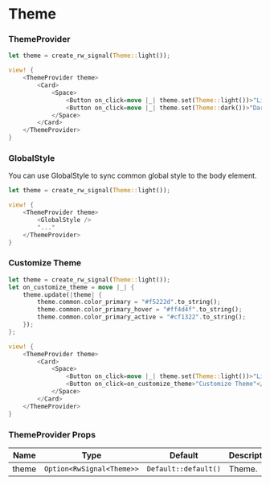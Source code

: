 # Theme

### ThemeProvider

```rust demo
let theme = create_rw_signal(Theme::light());

view! {
    <ThemeProvider theme>
        <Card>
            <Space>
                <Button on_click=move |_| theme.set(Theme::light())>"Light"</Button>
                <Button on_click=move |_| theme.set(Theme::dark())>"Dark"</Button>
            </Space>
        </Card>
    </ThemeProvider>
}
```

### GlobalStyle

You can use GlobalStyle to sync common global style to the body element.

```rust
let theme = create_rw_signal(Theme::light());

view! {
    <ThemeProvider theme>
        <GlobalStyle />
        "..."
    </ThemeProvider>
}
```

### Customize Theme

```rust demo
let theme = create_rw_signal(Theme::light());
let on_customize_theme = move |_| {
    theme.update(|theme| {
        theme.common.color_primary = "#f5222d".to_string();
        theme.common.color_primary_hover = "#ff4d4f".to_string();
        theme.common.color_primary_active = "#cf1322".to_string();
    });
};

view! {
    <ThemeProvider theme>
        <Card>
            <Space>
                <Button on_click=move |_| theme.set(Theme::light())>"Light"</Button>
                <Button on_click=on_customize_theme>"Customize Theme"</Button>
            </Space>
        </Card>
    </ThemeProvider>
}
```

### ThemeProvider Props

| Name  | Type                      | Default              | Description |
| ----- | ------------------------- | -------------------- | ----------- |
| theme | `Option<RwSignal<Theme>>` | `Default::default()` | Theme.      |
